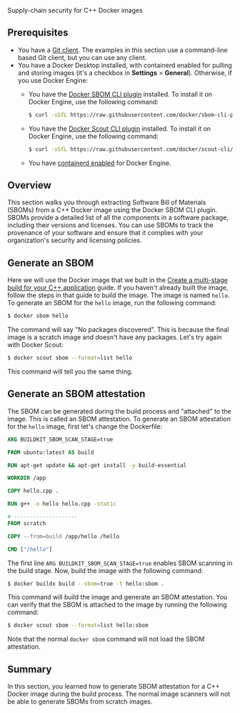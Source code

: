 Supply-chain security for C++ Docker images


## Prerequisites

- You have a [Git client](https://git-scm.com/downloads). The examples in this section use a command-line based Git client, but you can use any client.
- You have a Docker Desktop installed, with containerd enabled for pulling and storing images (it's a checkbox in **Settings** > **General**). Otherwise, if you use Docker Engine:
  - You have the [Docker SBOM CLI plugin](https://github.com/docker/sbom-cli-plugin) installed. To install it on Docker Engine, use the following command:

    ```bash
    $ curl -sSfL https://raw.githubusercontent.com/docker/sbom-cli-plugin/main/install.sh | sh -s --
    ```

  - You have the [Docker Scout CLI plugin](https://docs.docker.com/scout/install/) installed. To install it on Docker Engine, use the following command:

    ```bash
    $ curl -sSfL https://raw.githubusercontent.com/docker/scout-cli/main/install.sh | sh -s --
    ```
    
  - You have [containerd enabled](https://docs.docker.com/engine/storage/containerd/) for Docker Engine.

## Overview

This section walks you through extracting Software Bill of Materials (SBOMs) from a C++ Docker image using the Docker SBOM CLI plugin. SBOMs provide a detailed list of all the components in a software package, including their versions and licenses. You can use SBOMs to track the provenance of your software and ensure that it complies with your organization's security and licensing policies.

## Generate an SBOM

Here we will use the Docker image that we built in the [Create a multi-stage build for your C++ application](/guides/language/cpp/multistage/) guide. If you haven't already built the image, follow the steps in that guide to build the image.
The image is named `hello`. To generate an SBOM for the `hello` image, run the following command:

```bash
$ docker sbom hello
```

The command will say "No packages discovered". This is because the final image is a scratch image and doesn't have any packages.
Let's try again with Docker Scout:

```bash
$ docker scout sbom --format=list hello
```

This command will tell you the same thing.

## Generate an SBOM attestation

The SBOM can be generated during the build process and "attached" to the image. This is called an SBOM attestation.
To generate an SBOM attestation for the `hello` image, first let's change the Dockerfile:

```Dockerfile
ARG BUILDKIT_SBOM_SCAN_STAGE=true

FROM ubuntu:latest AS build

RUN apt-get update && apt-get install -y build-essential

WORKDIR /app

COPY hello.cpp .

RUN g++ -o hello hello.cpp -static

# --------------------
FROM scratch

COPY --from=build /app/hello /hello

CMD ["/hello"]
```

The first line `ARG BUILDKIT_SBOM_SCAN_STAGE=true` enables SBOM scanning in the build stage.
Now, build the image with the following command:

```bash
$ docker buildx build --sbom=true -t hello:sbom .
```

This command will build the image and generate an SBOM attestation. You can verify that the SBOM is attached to the image by running the following command:

```bash
$ docker scout sbom --format=list hello:sbom
```

Note that the normal `docker sbom` command will not load the SBOM attestation.

## Summary

In this section, you learned how to generate SBOM attestation for a C++ Docker image during the build process.
The normal image scanners will not be able to generate SBOMs from scratch images.